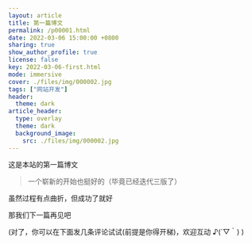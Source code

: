 ```yaml
---
layout: article
title: 第一篇博文
permalink: /p00001.html
date: 2022-03-06 15:00:00 +0800
sharing: true
show_author_profile: true
license: false
key: 2022-03-06-first.html
mode: immersive
cover: ./files/img/000002.jpg
tags: ["网站开发"]
header:
  theme: dark
article_header:
  type: overlay
  theme: dark
  background_image:
    src: ./files/img/000002.jpg
---
```


这是本站的第一篇博文<!--more-->

> 一个崭新的开始也挺好的（毕竟已经迭代三版了）

虽然过程有点曲折，但成功了就好

那我们下一篇再见吧

(对了，你可以在下面发几条评论试试(前提是你得开梯)，欢迎互动 ♪(´▽｀) )

